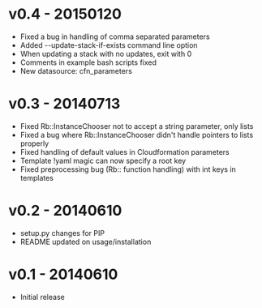 # v0.4 - 20150120
* Fixed a bug in handling of comma separated parameters
* Added --update-stack-if-exists command line option
* When updating a stack with no updates, exit with 0
* Comments in example bash scripts fixed
* New datasource: cfn_parameters

# v0.3 - 20140713
* Fixed Rb::InstanceChooser not to accept a string parameter, only lists
* Fixed a bug where Rb::InstanceChooser didn't handle pointers to lists properly
* Fixed handling of default values in Cloudformation parameters
* Template !yaml magic can now specify a root key
* Fixed preprocessing bug (Rb:: function handling) with int keys in templates

# v0.2 - 20140610
* setup.py changes for PIP
* README updated on usage/installation

# v0.1 - 20140610
* Initial release

